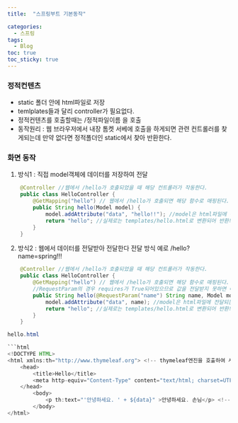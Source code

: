 ```yaml
---
title:  "스프링부트 기본동작"

categories:
  - 스프링
tags:
  - Blog
toc: true
toc_sticky: true
---
```


### 정적컨텐츠

- static 폴더 안에 html파일로 저장
- temlplates들과 달리 controller가 필요없다.
- 정적컨텐츠를 호출할때는 /정적파일이름 을 호출
- 동작원리 : 웹 브라우저에서 내장 톰켓 서베에 호출을 하게되면 관련 컨트롤러를 찾게되는데 만약 없다면 정적폴더인 static에서 찾아 반환한다.

### 화면 동작

1. 방식1 : 직접 model객체에 데이터를 저장하여 전달
```java
    @Controller //웹에서 /hello가 호출되었을 때 해당 컨트롤러가 작동한다.
    public class HelloController {
        @GetMapping("hello") // 웹에서 /hello가 호출되면 해당 함수로 매핑된다.
        public String hello(Model model) {
            model.addAttribute("data", "hello!!"); //model은 html파일에 전달되는 객체로 data란 변수에 hello란 값을 저장해 전달한다.
            return "hello"; //실제로는 templates/hello.html로 변환되어 반환되므로 hello.html 뷰를 보여준다.
        }
    }
```
2. 방식2 : 웹에서 데이터를 전달받아 전달한다 전달 방식 예로 /hello?name=spring!!!

```java
    @Controller //웹에서 /hello가 호출되었을 때 해당 컨트롤러가 작동한다.
    public class HelloController {
        @GetMapping("hello") // 웹에서 /hello가 호출되면 해당 함수로 매핑된다.
        //RequestParam의 경우 requires가 True되어있으므로 값을 전달받지 못하면 에러페이지가 뜬다. 이것을 해제하려면 @RequestParam(value="name",required=false)로 설정
        public String hello(@RequestParam("name") String name, Model model) { 
            model.addAttribute("data", name); //model은 html파일에 전달되는 객체로 data란 변수에 hello란 값을 저장해 전달한다.
            return "hello"; //실제로는 templates/hello.html로 변환되어 반환되므로 hello.html 뷰를 보여준다.
        }
    }

hello.html

```html
<!DOCTYPE HTML>
<html xmlns:th="http://www.thymeleaf.org"> <!-- thymeleaf엔진을 호출하여 사용가능하다. -->
    <head>
        <title>Hello</title>
        <meta http-equiv="Content-Type" content="text/html; charset=UTF-8" />
    </head>
        <body>
            <p th:text="'안녕하세요. ' + ${data}" >안녕하세요. 손님</p> <!-- ${data}는 model에 전달된 data변수를 가리키므로 hello!!로 치환된다. -->
        </body>
</html>
```
